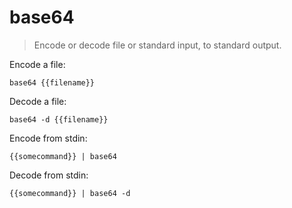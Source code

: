 base64
======

> Encode or decode file or standard input, to standard output.

Encode a file:

    base64 {{filename}}

Decode a file:

    base64 -d {{filename}}

Encode from stdin:

    {{somecommand}} | base64

Decode from stdin:

    {{somecommand}} | base64 -d
